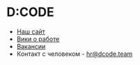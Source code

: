 # D:CODE

- [Наш сайт](http://dcode.team/)
- [Вики о работе](http://github.com/dcodeco/team/wiki/)
- [Вакансии](https://docs.google.com/document/d/1aENyEYY-Ihelka_D5FLf0XmZzNGt3UeK3ex9Avlk7-c)
- Контакт с человеком - [hr@dcode.team](mailto:hr@dcode.team)
